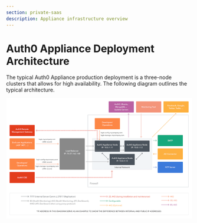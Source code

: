 ```yaml
---
section: private-saas
description: Appliance infrastructure overview
---
```


# Auth0 Appliance Deployment Architecture

The typical Auth0 Appliance production deployment is a three-node clusters that allows for high availability. The following diagram outlines the typical architecture.

![](/media/articles/private-saas/private-saas-infrastructure.png)
